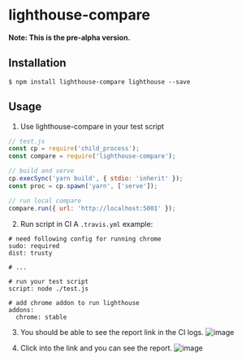 # lighthouse-compare

**Note: This is the pre-alpha version.**

## Installation
```
$ npm install lighthouse-compare lighthouse --save
```

## Usage
1. Use lighthouse-compare in your test script
```JavaScript
// test.js
const cp = require('child_process');
const compare = require('lighthouse-compare');

// build and serve
cp.execSync('yarn build', { stdio: 'inherit' });
const proc = cp.spawn('yarn', ['serve']);

// run local compare
compare.run({ url: 'http://localhost:5001' });
```

2. Run script in CI
A `.travis.yml` example:
```
# need following config for running chrome
sudo: required
dist: trusty

# ...

# run your test script
script: node ./test.js

# add chrome addon to run lighthouse
addons:
  chrome: stable
```

3. You should be able to see the report link in the CI logs.
![image](https://user-images.githubusercontent.com/4938243/50292010-03222980-04ab-11e9-9bc4-7c0228101a74.png)

4. Click into the link and you can see the report.
![image](https://user-images.githubusercontent.com/4938243/50292071-277e0600-04ab-11e9-9710-e1af85bbeb91.png)
